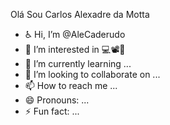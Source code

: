 Olá Sou Carlos Alexadre da Motta

- ♿ Hi, I’m @AleCaderudo
- 👀 I’m interested in 💻📽🍾
- 🌱 I’m currently learning ...
- 💞️ I’m looking to collaborate on ...
- 📫 How to reach me ...
- 😄 Pronouns: ...
- ⚡ Fun fact: ...

<a href="https://github.com/AleCaderudo">
